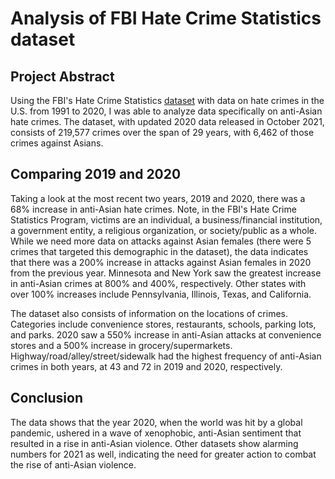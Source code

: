 # Analysis of FBI Hate Crime Statistics dataset

## Project Abstract
Using the FBI's Hate Crime Statistics [dataset](https://crime-data-explorer.fr.cloud.gov/pages/downloads#datasets) with data on hate crimes in the U.S. from 1991 to 2020, I was able to analyze data specifically on anti-Asian hate crimes. The dataset, with updated 2020 data released in October 2021, consists of 219,577 crimes over the span of 29 years, with 6,462 of those crimes against Asians. 

## Comparing 2019 and 2020

Taking a look at the most recent two years, 2019 and 2020, there was a 68% increase in anti-Asian hate crimes. Note, in the FBI's Hate Crime Statistics Program, victims are an individual, a business/financial institution, a government entity, a religious organization, or society/public as a whole. While we need more data on attacks against Asian females (there were 5 crimes that targeted this demographic in the dataset), the data indicates that there was a 200% increase in attacks against Asian females in 2020 from the previous year. Minnesota and New York saw the greatest increase in anti-Asian crimes at 800% and 400%, respectively. Other states with over 100% increases include Pennsylvania, Illinois, Texas, and California. 

The dataset also consists of information on the locations of crimes. Categories include convenience stores, restaurants, schools, parking lots, and parks. 2020 saw a 550% increase in anti-Asian attacks at convenience stores and a 500% increase in grocery/supermarkets. Highway/road/alley/street/sidewalk had the highest frequency of anti-Asian crimes in both years, at 43 and 72 in 2019 and 2020, respectively.

## Conclusion

The data shows that the year 2020, when the world was hit by a global pandemic, ushered in a wave of xenophobic, anti-Asian sentiment that resulted in a rise in anti-Asian violence. Other datasets show alarming numbers for 2021 as well, indicating the need for greater action to combat the rise of anti-Asian violence.
